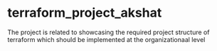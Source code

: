 # terraform_project_akshat

The project is related to showcasing the required project structure of terraform which should be implemented at the organizationaal level
